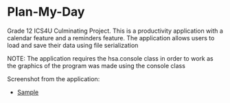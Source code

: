 # Plan-My-Day
Grade 12 ICS4U Culminating Project. This is a productivity application with a calendar feature and a reminders feature. The application allows users to load and save their data using file serialization

NOTE: The application requires the hsa.console class in order to work as the graphics of the program was made using the console class

Screenshot from the application:

+ [Sample](https://i.imgur.com/a/wvMygg6)
